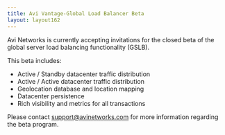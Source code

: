 ```yaml
---
title: Avi Vantage-Global Load Balancer Beta
layout: layout162
---
```

Avi Networks is currently accepting invitations for the closed beta of the global server load balancing functionality (GSLB).

This beta includes:

* Active / Standby datacenter traffic distribution
* Active / Active datacenter traffic distribution
* Geolocation database and location mapping
* Datacenter persistence
* Rich visibility and metrics for all transactions 

Please contact support@avinetworks.com for more information regarding the beta program.

